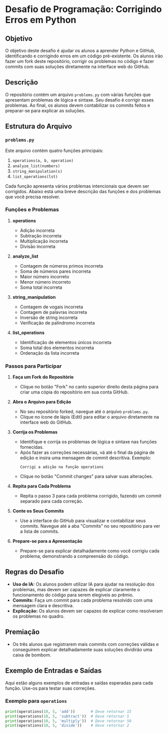# Desafio de Programação: Corrigindo Erros em Python

## Objetivo

O objetivo deste desafio é ajudar os alunos a aprender Python e GitHub, identificando e corrigindo erros em um código pré-existente. Os alunos irão fazer um fork deste repositório, corrigir os problemas no código e fazer commits com suas soluções diretamente na interface web do GitHub.

## Descrição

O repositório contém um arquivo `problems.py` com várias funções que apresentam problemas de lógica e sintaxe. Seu desafio é corrigir esses problemas. Ao final, os alunos devem contabilizar os commits feitos e preparar-se para explicar as soluções.

## Estrutura do Arquivo

### `problems.py`

Este arquivo contém quatro funções principais:

1. `operations(a, b, operation)`
2. `analyze_list(numbers)`
3. `string_manipulation(s)`
4. `list_operations(lst)`

Cada função apresenta vários problemas intencionais que devem ser corrigidos. Abaixo está uma breve descrição das funções e dos problemas que você precisa resolver.

### Funções e Problemas

1. **operations**
   - Adição incorreta
   - Subtração incorreta
   - Multiplicação incorreta
   - Divisão incorreta

2. **analyze_list**
   - Contagem de números primos incorreta
   - Soma de números pares incorreta
   - Maior número incorreto
   - Menor número incorreto
   - Soma total incorreta

3. **string_manipulation**
   - Contagem de vogais incorreta
   - Contagem de palavras incorreta
   - Inversão de string incorreta
   - Verificação de palíndromo incorreta

4. **list_operations**
   - Identificação de elementos únicos incorreta
   - Soma total dos elementos incorreta
   - Ordenação da lista incorreta

### Passos para Participar

1. **Faça um Fork do Repositório**
   - Clique no botão "Fork" no canto superior direito desta página para criar uma cópia do repositório em sua conta GitHub.

2. **Abra o Arquivo para Edição**
   - No seu repositório forked, navegue até o arquivo `problems.py`.
   - Clique no ícone de lápis (Edit) para editar o arquivo diretamente na interface web do GitHub.

3. **Corrija os Problemas**
   - Identifique e corrija os problemas de lógica e sintaxe nas funções fornecidas.
   - Após fazer as correções necessárias, vá até o final da página de edição e insira uma mensagem de commit descritiva. Exemplo:
     ```
     Corrigi a adição na função operations
     ```
   - Clique no botão "Commit changes" para salvar suas alterações.

4. **Repita para Cada Problema**
   - Repita o passo 3 para cada problema corrigido, fazendo um commit separado para cada correção.

5. **Conte os Seus Commits**
   - Use a interface do GitHub para visualizar e contabilizar seus commits. Navegue até a aba "Commits" no seu repositório para ver a lista de commits.

6. **Prepare-se para a Apresentação**
   - Prepare-se para explicar detalhadamente como você corrigiu cada problema, demonstrando a compreensão do código.

## Regras do Desafio

- **Uso de IA:** Os alunos podem utilizar IA para ajudar na resolução dos problemas, mas devem ser capazes de explicar claramente o funcionamento do código para serem elegíveis ao prêmio.
- **Commits:** Faça um commit para cada problema resolvido com uma mensagem clara e descritiva.
- **Explicação:** Os alunos devem ser capazes de explicar como resolveram os problemas no quadro.

## Premiação

- Os três alunos que registrarem mais commits com correções válidas e conseguirem explicar detalhadamente suas soluções dividirão uma caixa de bombom.

## Exemplo de Entradas e Saídas

Aqui estão alguns exemplos de entradas e saídas esperadas para cada função. Use-os para testar suas correções.

### Exemplo para `operations`

```python
print(operations(10, 5, 'add'))       # Deve retornar 15
print(operations(10, 5, 'subtract'))  # Deve retornar 5
print(operations(10, 5, 'multiply'))  # Deve retornar 50
print(operations(10, 5, 'divide'))    # Deve retornar 2
